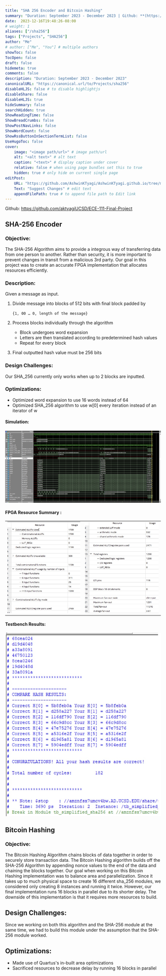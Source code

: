 ```yaml
---
title: "SHA 256 Encoder and Bitcoin Hashing"
summary: "Duration: September 2023 - December 2023 | Github: **(https://github.com/aktyagiUCSD/ECE-111-Final-Project)**"
date:  2023-12-16T19:48:26-08:00
# weight: 1
aliases: ["/sha256"]
tags: ["Projects", "SHA256"]
author: "Me"
# author: ["Me", "You"] # multiple authors
showToc: false
TocOpen: false
draft: false
hidemeta: true
comments: false
description: "Duration: September 2023 - December 2023" 
canonicalURL: "https://canonical.url/to/Projects/sha256"
disableHLJS: false # to disable highlightjs
disableShare: false
disableHLJS: true
hideSummary: false
searchHidden: true
ShowReadingTime: false
ShowBreadCrumbs: false
ShowPostNavLinks: false
ShowWordCount: false
ShowRssButtonInSectionTermList: false
UseHugoToc: false
cover:
    image: "<image path/url>" # image path/url
    alt: "<alt text>" # alt text
    caption: "<text>" # display caption under cover
    relative: false # when using page bundles set this to true
    hidden: true # only hide on current single page
editPost:
    URL: "https://github.com/AshwinKTyagi/AshwinKTyagi.github.io/tree/main/content"
    Text: "Suggest Changes" # edit text
    appendFilePath: true # to append file path to Edit link
---
```

Github: https://github.com/aktyagiUCSD/ECE-111-Final-Project

## SHA-256 Encoder
### Objective:

The SHA-256 Algorithm aims to provide a integrous way of transferring data from one person to another.
Rather than security, it is more important to prevent changes in transit from a malicious 3rd party.
Our goal in this project was to create an accurate FPGA implementation that allocates resources efficiently.

### Description:

Given a message as input.
1. Divide message into blocks of 512 bits with final block padded by

    ```{1, 00 … 0, length of the message}```

2. Process blocks individually through the algorithm

    - Block undergoes word expansion 
    - Letters are then translated according to predetermined hash values
    - Repeat for every block

3. Final outputted hash value must be 256 bits

### Design Challenges:

Our SHA_256 currently only works when up to 2 blocks are inputted.

### Optimizations:

- Optimized word expansion to use 16 words instead of 64
- Optimized SHA_256 algorithm to use w[0] every iteration instead of an iterator of w

#### Simulation:

![sha256_simulation](images/sha256_simulation.jpg)

#### FPGA Resource Summary :

|  |  |
|  --------------------------------------- | ---------------------------------------- |
| ![sha256_fpga1](images/sha256_fpga1.jpg) | ![sha256_fpga2](images/sha256_fpga2.jpg) |

#### Testbench Results:

![sha256_testbench](images/sha256_testbench.jpg)

## Bitcoin Hashing
### Objective:

The Bitcoin Hashing Algorithm chains blocks of data together in order to securely store transaction data.
The Bitcoin Hashing algorithm builds off the SHA-256 Algorithm by appending nonce values to the end of the data and chaining the blocks together.
Our goal when working on this Bitcoin Hashing implementation was to balance area and parallelization. 
Since it takes up to much physical space to create 16 different sha_256 modules, we considered only creating 8 instances and running it twice. 
However, our final implementation runs 16 blocks in parallel due to its shorter delay. The downside of this implementation is that it requires more resources to build.

## Design Challenges:

Since we working on both this algorithm and the SHA-256 module at the same time, we had to build this module under the assumption that the SHA-256 module worked.

## Optimizations:

- Made use of Quartus's in-built area optimizations
- Sacrificed resources to decrease delay by running 16 blocks in parallel